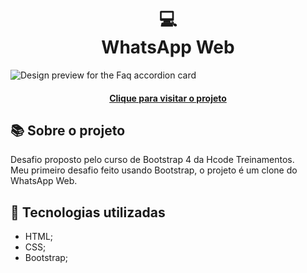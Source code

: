 <h1 align="center">
  💻<br>WhatsApp Web
</h1>

![Design preview for the Faq accordion card](./design/project-preview.png)

<h4 align="center"><a href="https://lucasgabriell97.github.io/whatsapp-web/">Clique para visitar o projeto</a></h4>

## 📚 Sobre o projeto

Desafio proposto pelo curso de Bootstrap 4 da Hcode Treinamentos.  
Meu primeiro desafio feito usando Bootstrap, o projeto é um clone do WhatsApp Web.

## 💼 Tecnologias utilizadas

- HTML;
- CSS;
- Bootstrap;
